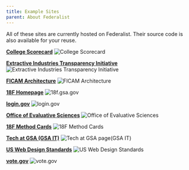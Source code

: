 ```yaml
---
title: Example Sites
parent: About Federalist
---
```


All of these sites are currently hosted on Federalist. Their source code is also available for your reuse.

**[College Scorecard](https://collegescorecard.ed.gov/)**
![College Scorecard]({{site.baseurl}}/uploads/partner-sites/collegescorecard-ed-gov.png)

**[Extractive Industries Transparency Initiative](https://useiti.doi.gov/)**
![Extractive Industries Transparency Initiative]({{site.baseurl}}/uploads/partner-sites/useiti-doi-gov.png)

**[FICAM Architecture](https://arch.idmanagement.gov)**
![FICAM Architecture]({{site.baseurl}}/uploads/partner-sites/arch-idmanagement-gov.png)

**[18F Homepage](https://18f.gsa.gov/)**
![18f.gsa.gov]({{site.baseurl}}/uploads/partner-sites/18f-gsa-gov.png)

**[login.gov](https://login.gov)**
![login.gov]({{site.baseurl}}/uploads/partner-sites/login-gov.png)

**[Office of Evaluative Sciences](https://oes.gsa.gov/)**
![Office of Evaluative Sciences]({{site.baseurl}}/uploads/partner-sites/oes-gsa-gov.png)

**[18F Method Cards](https://methods.18f.gov/)**
![18F Method Cards]({{site.baseurl}}/uploads/partner-sites/method-cards.png)

**[Tech at GSA (GSA IT)](https://tech.gsa.gov/)**
![Tech at GSA page(GSA IT)]({{site.baseurl}}/uploads/partner-sites/tech-gsa-gov.png)

**[US Web Design Standards](https://standards.usa.gov/)**
![US Web Design Standards]({{site.baseurl}}/uploads/partner-sites/standards-usa-gov.png)

**[vote.gov](https://vote.gov/)**
![vote.gov]({{site.baseurl}}/uploads/partner-sites/vote-gov.png)
